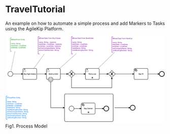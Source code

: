 # TravelTutorial

An example on how to automate a simple process and add Markers to Tasks using the AgileKip Platform.

![Model](/MODELS/travel-MARKER/travel_MARKER.png)
Fig1. Process Model
